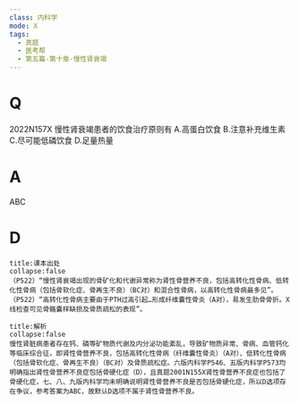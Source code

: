 ```yaml
---
class: 内科学
mode: X
tags:
  - 真题
  - 医考帮
  - 第五篇-第十章-慢性肾衰竭
---
```


# Q
2022N157X 慢性肾衰竭患者的饮食治疗原则有
A.高蛋白饮食
B.注意补充维生素
C.尽可能低磷饮食
D.足量热量

# A
ABC
# D
```ad-note
title:课本出处
collapse:false
（P522）“慢性肾衰竭出现的骨矿化和代谢异常称为肾性骨营养不良，包括高转化性骨病、低转化性骨病（包括骨软化症、骨再生不良）（BC对）和混合性骨病，以高转化性骨病最多见”。（P522）“高转化性骨病主要由于PTH过高引起…形成纤维囊性骨炎（A对），易发生肋骨骨折。X线检查可见骨骼囊样缺损及骨质疏松的表现”。
```

```ad-summary
title:解析
collapse:false
慢性肾脏病患者存在钙、磷等矿物质代谢及内分泌功能紊乱，导致矿物质异常、骨病、血管钙化等临床综合征，即肾性骨营养不良，包括高转化性骨病（纤维囊性骨炎）（A对）、低转化性骨病（包括骨软化症、骨再生不良）（BC对）及骨质疏松症。六版内科学P546、五版内科学P573均明确指出肾性骨营养不良症包括骨硬化症（D），且真题2001N155X肾性骨营养不良症也包括了骨硬化症，七、八、九版内科学均未明确说明肾性骨营养不良是否包括骨硬化症，所以D选项存在争议，参考答案为ABC，故默认D选项不属于肾性骨营养不良。
```

